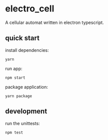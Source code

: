 # electro_cell

A cellular automat written in electron typescript.

## quick start

install dependencies:

    yarn

run app:

    npm start

package application:

    yarn package

## development

run the unittests:

    npm test
